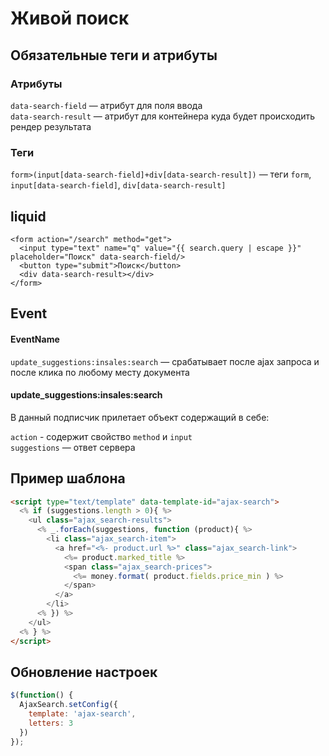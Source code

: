 # Живой поиск

## Обязательные теги и атрибуты

### Атрибуты
`data-search-field` — атрибут для поля ввода <br>
`data-search-result` — атрибут для контейнера куда будет происходить рендер результата <br>

### Теги
`form>(input[data-search-field]+div[data-search-result])` — теги `form`, `input[data-search-field]`, `div[data-search-result]`

## liquid

```liquid
<form action="/search" method="get">
  <input type="text" name="q" value="{{ search.query | escape }}" placeholder="Поиск" data-search-field/>
  <button type="submit">Поиск</button>
  <div data-search-result></div>
</form>
```

## Event

#### EventName
`update_suggestions:insales:search` — срабатывает после ajax запроса и после клика по любому месту документа

#### update_suggestions:insales:search
В данный подписчик прилетает объект содержащий в себе:

`action` - содержит свойство `method` и `input`<br>
`suggestions` — ответ сервера

## Пример шаблона

```html
<script type="text/template" data-template-id="ajax-search">
  <% if (suggestions.length > 0){ %>
    <ul class="ajax_search-results">
      <% _.forEach(suggestions, function (product){ %>
        <li class="ajax_search-item">
          <a href="<%- product.url %>" class="ajax_search-link">
            <%= product.marked_title %>
            <span class="ajax_search-prices">
              <%= money.format( product.fields.price_min ) %>
            </span>
          </a>
        </li>
      <% }) %>
    </ul>
  <% } %>
</script>
```

## Обновление настроек

```js
$(function() {
  AjaxSearch.setConfig({
    template: 'ajax-search',
    letters: 3
  })
});
```